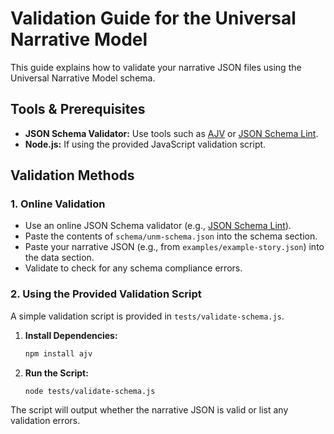 # Validation Guide for the Universal Narrative Model

This guide explains how to validate your narrative JSON files using the Universal Narrative Model schema.

## Tools & Prerequisites

- **JSON Schema Validator:** Use tools such as [AJV](https://ajv.js.org/) or [JSON Schema Lint](https://jsonschemalint.com/).
- **Node.js:** If using the provided JavaScript validation script.

## Validation Methods

### 1. Online Validation
- Use an online JSON Schema validator (e.g., [JSON Schema Lint](https://jsonschemalint.com/)).
- Paste the contents of `schema/unm-schema.json` into the schema section.
- Paste your narrative JSON (e.g., from `examples/example-story.json`) into the data section.
- Validate to check for any schema compliance errors.

### 2. Using the Provided Validation Script

A simple validation script is provided in `tests/validate-schema.js`.

1. **Install Dependencies:**
   ```bash
   npm install ajv
   ```
2. **Run the Script:**
    ```bash
    node tests/validate-schema.js
    ```

The script will output whether the narrative JSON is valid or list any validation errors.